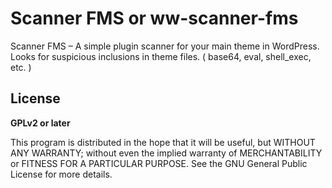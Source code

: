 # Scanner FMS or ww-scanner-fms
 Scanner FMS – A simple plugin scanner for your main theme in WordPress. Looks for suspicious inclusions in theme files. ( base64, eval, shell_exec, etc. )

## License
**GPLv2 or later**
 
 This program is distributed in the hope that it will be useful,
 but WITHOUT ANY WARRANTY; without even the implied warranty of
 MERCHANTABILITY or FITNESS FOR A PARTICULAR PURPOSE.  See the
 GNU General Public License for more details.
